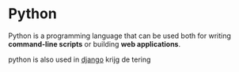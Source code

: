 # Python

Python is a programming language that can be used both for writing **command-line scripts** or building **web applications**.
python is also used in [django](/wiki/Django) krijg de tering